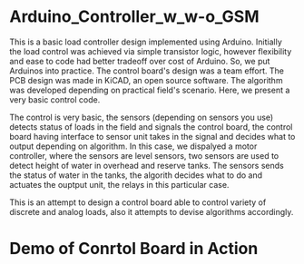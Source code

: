 # Arduino_Controller_w_w-o_GSM
This is a basic load controller design implemented using Arduino. Initially the load control was achieved via simple transistor logic, however flexibility and ease to code had better tradeoff over cost of Arduino.
So, we put Arduinos into practice. The control board's design was a team effort. The PCB design was made in KiCAD, an open source software. The algorithm was developed depending on practical field's scenario. Here, we present a very basic control code. 

The control is very basic, the sensors (depending on sensors you use) detects status of loads in the field and signals the control board, the control board having interface to sensor unit takes in the signal and decides what to output depending on algorithm. In this case, we dispalyed a motor controller, where the sensors are level sensors, two sensors are used to detect height of water in overhead and reserve tanks. The sensors sends the status of water in the tanks, the algorith decides what to do and actuates the ouptput unit, the relays in this particular case.

This is an attempt to design a control board able to control variety of discrete and analog loads, also it attempts to devise algorithms accordingly.

# Demo of Conrtol Board in Action



